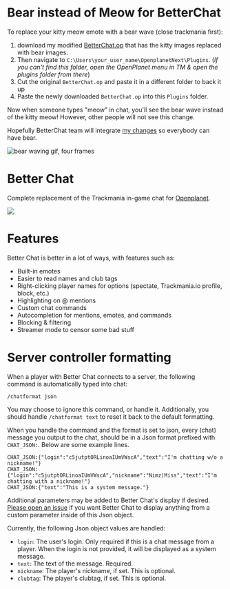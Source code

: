 # Bear instead of Meow for BetterChat

To replace your kitty meow emote with a bear wave (close trackmania first):

1. download my modified [BetterChat.op](https://github.com/ReedyBear/tm-better-chat/raw/refs/heads/replace-meow-with-bear/BetterChat.op) that has the kitty images replaced with bear images.
2. Then navigate to `C:\Users\your_user_name\OpenplanetNext\Plugins`. (*If you can't find this folder, open the OpenPlanet menu in TM & open the plugins folder from there*)
3. Cut the original `BetterChat.op` and paste it in a different folder to back it up
4. Paste the newly downloaded `BetterChat.op` into this `Plugins` folder.

Now when someone types "meow" in chat, you'll see the bear wave instead of the kitty meow! However, other people will not see this change.

Hopefully BetterChat team will integrate [my changes](https://github.com/codecat/tm-better-chat/pull/80) so everybody can have bear.

![bear waving gif, four frames](.github/bear-emote.png)

# Better Chat
Complete replacement of the Trackmania in-game chat for [Openplanet](https://openplanet.dev/).

![](.github/screenshot.png)

# Features
Better Chat is better in a lot of ways, with features such as:

* Built-in emotes
* Easier to read names and club tags
* Right-clicking player names for options (spectate, Trackmania.io profile, block, etc.)
* Highlighting on @ mentions
* Custom chat commands
* Autocompletion for mentions, emotes, and commands
* Blocking & filtering
* Streamer mode to censor some bad stuff

# Server controller formatting
When a player with Better Chat connects to a server, the following command is automatically typed into chat:

	/chatformat json

You may choose to ignore this command, or handle it. Additionally, you should handle `/chatformat text` to reset it back to the default formatting.

When you handle the command and the format is set to json, every (chat) message you output to the chat, should be in a Json format prefixed with `CHAT_JSON:`. Below are some example lines.

	CHAT_JSON:{"login":"c5jutptORLinoaIUmVWscA","text":"I'm chatting w/o a nickname!"}
	CHAT_JSON:{"login":"c5jutptORLinoaIUmVWscA","nickname":"Nimz|Miss","text":"I'm chatting with a nickname!"}
	CHAT_JSON:{"text":"This is a system message."}

Additional parameters may be added to Better Chat's display if desired. [Please open an issue](https://github.com/codecat/tm-better-chat/issues/new) if you want Better Chat to display anything from a custom parameter inside of this Json object.

Currently, the following Json object values are handled:

* `login`: The user's login. Only required if this is a chat message from a player. When the login is not provided, it will be displayed as a system message.
* `text`: The text of the message. Required.
* `nickname`: The player's nickname, if set. This is optional.
* `clubtag`: The player's clubtag, if set. This is optional.

